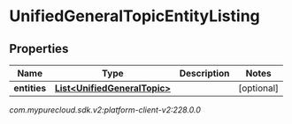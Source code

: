 # UnifiedGeneralTopicEntityListing


## Properties

| Name | Type | Description | Notes |
| ------------ | ------------- | ------------- | ------------- |
| **entities** | [**List&lt;UnifiedGeneralTopic&gt;**](UnifiedGeneralTopic) |  |  [optional] |




_com.mypurecloud.sdk.v2:platform-client-v2:228.0.0_
